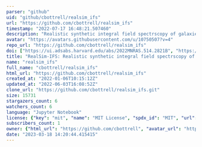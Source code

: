 ```yaml
---
parser: "github"
uid: "github/cbottrell/realsim_ifs"
url: "https://github.com/cbottrell/realsim_ifs"
timestamp: "2022-07-17 16:48:21.507460"
description: "Realistic synthetic integral field spectrscopy of galaxies from numerical simulations."
avatar: "https://avatars.githubusercontent.com/u/10750507?v=4"
repo_url: "https://github.com/cbottrell/realsim_ifs"
doi: ["https://ui.adsabs.harvard.edu/abs/2022MNRAS.514.2821B", "https://ui.adsabs.harvard.edu/abs/2022ascl.soft06022B/abstract"]
title: "RealSim-IFS: Realistic synthetic integral field spectrscopy of galaxies from numerical simulations"
name: "realsim_ifs"
full_name: "cbottrell/realsim_ifs"
html_url: "https://github.com/cbottrell/realsim_ifs"
created_at: "2022-01-06T10:15:12Z"
updated_at: "2022-06-03T16:08:52Z"
clone_url: "https://github.com/cbottrell/realsim_ifs.git"
size: 15731
stargazers_count: 6
watchers_count: 6
language: "Jupyter Notebook"
license: {"key": "mit", "name": "MIT License", "spdx_id": "MIT", "url": "https://api.github.com/licenses/mit", "node_id": "MDc6TGljZW5zZTEz"}
subscribers_count: 1
owner: {"html_url": "https://github.com/cbottrell", "avatar_url": "https://avatars.githubusercontent.com/u/10750507?v=4", "login": "cbottrell", "type": "User"}
date: "2023-03-18 14:20:44.415415"
---
```

